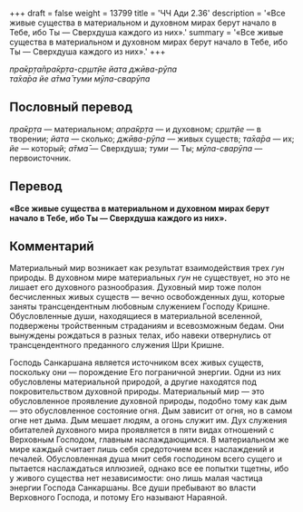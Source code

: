 +++
draft = false
weight = 13799
title = 'ЧЧ Ади 2.36'
description = '«Все живые существа в материальном и духовном мирах берут начало в Тебе, ибо Ты — Сверхдуша каждого из них».'
summary = '«Все живые существа в материальном и духовном мирах берут начало в Тебе, ибо Ты — Сверхдуша каждого из них».'
+++

_пра̄кр̣та̄пра̄кр̣та-ср̣шт̣йе йата джӣва-рӯпа  
та̄ха̄ра йе а̄тма̄ туми мӯла-сварӯпа_

## Пословный перевод

_пра̄кр̣та_ — материальном; _апра̄кр̣та_ — и духовном; _ср̣шт̣йе_ — в творении; _йата_ — сколько; _джӣва_\-_рӯпа_ — живых существ; _та̄ха̄ра_ — их; _йе_ — который; _а̄тма̄_ — Сверхдуша; _туми_ — Ты; _мӯла_\-_сварӯпа_ — первоисточник.

## Перевод

**«Все живые существа в материальном и духовном мирах берут начало в Тебе, ибо Ты — Сверхдуша каждого из них».**

## Комментарий

Материальный мир возникает как результат взаимодействия трех _гун_ природы. В духовном мире материальных _гун_ не существует, но это не лишает его духовного разнообразия. Духовный мир тоже полон бесчисленных живых существ — вечно освобожденных душ, которые заняты трансцендентным любовным служением Господу Кришне. Обусловленные души, находящиеся в материальной вселенной, подвержены тройственным страданиям и всевозможным бедам. Они вынуждены рождаться в разных телах, ибо навеки отвернулись от трансцендентного преданного служения Шри Кришне.

Господь Санкаршана является источником всех живых существ, поскольку они — порождение Его пограничной энергии. Одни из них обусловлены материальной природой, а другие находятся под покровительством духовной природы. Материальный мир — это обусловленное проявление духовной природы, подобно тому как дым — это обусловленное состояние огня. Дым зависит от огня, но в самом огне нет дыма. Дым мешает людям, а огонь служит им. Дух служения обитателей духовного мира проявляется в пяти видах отношений с Верховным Господом, главным наслаждающимся. В материальном же мире каждый считает лишь себя средоточием всех наслаждений и печалей. Обусловленная душа мнит себя господином всего сущего и пытается наслаждаться иллюзией, однако все ее попытки тщетны, ибо у живого существа нет независимости: оно лишь малая частица энергии Господа Санкаршаны. Все души пребывают во власти Верховного Господа, и потому Его называют Нараяной.
